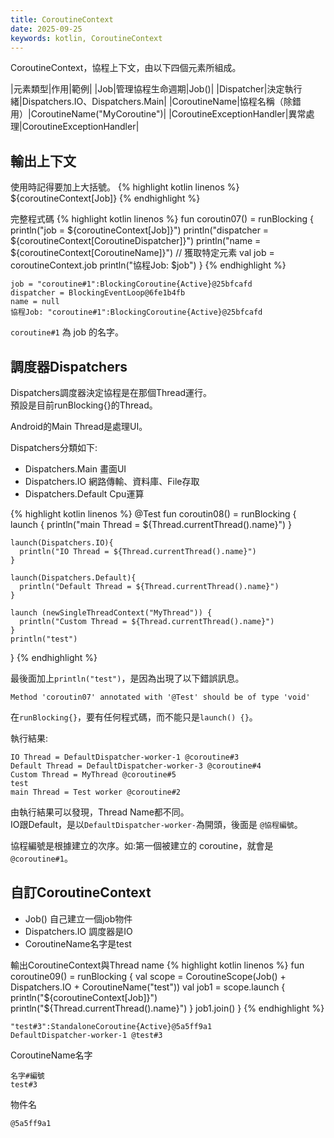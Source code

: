 ```yaml
---
title: CoroutineContext
date: 2025-09-25
keywords: kotlin, CoroutineContext
---
```

CoroutineContext，協程上下文，由以下四個元素所組成。<br>

|元素類型|作用|範例|
|Job|管理協程生命週期|Job()|
|Dispatcher|決定執行緒|Dispatchers.IO、Dispatchers.Main|
|CoroutineName|協程名稱（除錯用）|CoroutineName("MyCoroutine")|
|CoroutineExceptionHandler|異常處理|CoroutineExceptionHandler|

## 輸出上下文
使用時記得要加上大括號。
{% highlight kotlin linenos %}
${coroutineContext[Job]}
{% endhighlight %}

完整程式碼
{% highlight kotlin linenos %}
fun coroutin07() = runBlocking {
  println("job = ${coroutineContext[Job]}")
  println("dispatcher = ${coroutineContext[CoroutineDispatcher]}")
  println("name = ${coroutineContext[CoroutineName]}")
  // 獲取特定元素
  val job = coroutineContext.job
  println("協程Job: $job")
}
{% endhighlight %}
```
job = "coroutine#1":BlockingCoroutine{Active}@25bfcafd
dispatcher = BlockingEventLoop@6fe1b4fb
name = null
協程Job: "coroutine#1":BlockingCoroutine{Active}@25bfcafd
```

`coroutine#1` 為 job 的名字。

## 調度器Dispatchers
Dispatchers調度器決定協程是在那個Thread運行。<br>
預設是目前runBlocking{}的Thread。<br>

Android的Main Thread是處理UI。<br>

Dispatchers分類如下:<br>
- Dispatchers.Main 畫面UI
- Dispatchers.IO 網路傳輸、資料庫、File存取
- Dispatchers.Default Cpu運算

{% highlight kotlin linenos %}
  @Test
  fun coroutin08() = runBlocking {
    launch {
      println("main Thread = ${Thread.currentThread().name}")
    }

    launch(Dispatchers.IO){
      println("IO Thread = ${Thread.currentThread().name}")
    }

    launch(Dispatchers.Default){
      println("Default Thread = ${Thread.currentThread().name}")
    }

    launch (newSingleThreadContext("MyThread")) {
      println("Custom Thread = ${Thread.currentThread().name}")
    }
    println("test")
  }
{% endhighlight %}

最後面加上`println("test")`，是因為出現了以下錯誤訊息。<br>
```
Method 'coroutin07' annotated with '@Test' should be of type 'void'
```

在`runBlocking{}`，要有任何程式碼，而不能只是`launch() {}`。<br>

執行結果:<br>
```
IO Thread = DefaultDispatcher-worker-1 @coroutine#3
Default Thread = DefaultDispatcher-worker-3 @coroutine#4
Custom Thread = MyThread @coroutine#5
test
main Thread = Test worker @coroutine#2
```

由執行結果可以發現，Thread Name都不同。<br>
IO跟Default，是以`DefaultDispatcher-worker-`為開頭，後面是 `@協程編號`。<br>

協程編號是根據建立的次序。如:第一個被建立的 coroutine，就會是`@coroutine#1`。<br>

## 自訂CoroutineContext
- Job() 自己建立一個job物件
- Dispatchers.IO 調度器是IO
- CoroutineName名字是test

輸出CoroutineContext與Thread name
{% highlight kotlin linenos %}
fun coroutine09() = runBlocking {
  val scope = CoroutineScope(Job() + Dispatchers.IO
      + CoroutineName("test"))
  val job1 = scope.launch {
    println("${coroutineContext[Job]}")
    println("${Thread.currentThread().name}")
  }
  job1.join()
}
{% endhighlight %}
```
"test#3":StandaloneCoroutine{Active}@5a5ff9a1
DefaultDispatcher-worker-1 @test#3
```

CoroutineName名字
```
名字#編號
test#3
```

物件名
```
@5a5ff9a1
```